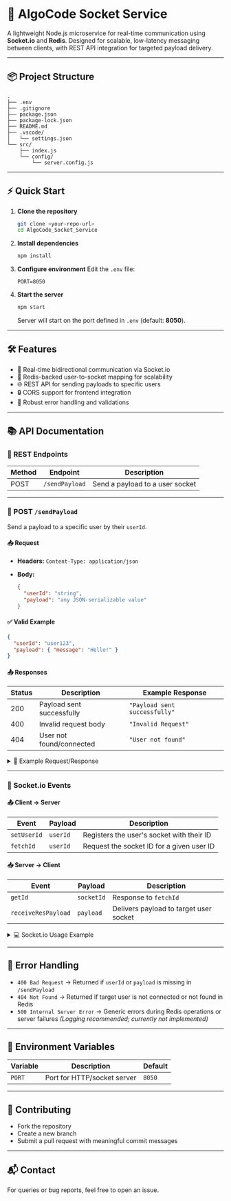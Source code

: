 # 🚀 AlgoCode Socket Service 

A lightweight Node.js microservice for real-time communication using **Socket.io** and **Redis**. Designed for scalable, low-latency messaging between clients, with REST API integration for targeted payload delivery.

---

## 📦 Project Structure

```plaintext
.
├── .env
├── .gitignore
├── package.json
├── package-lock.json
├── README.md
├── .vscode/
│   └── settings.json
└── src/
    ├── index.js
    └── config/
        └── server.config.js
```

---

## ⚡ Quick Start

1. **Clone the repository**

   ```bash
   git clone <your-repo-url>
   cd AlgoCode_Socket_Service
   ```

2. **Install dependencies**

   ```bash
   npm install
   ```

3. **Configure environment**
   Edit the `.env` file:

   ```env
   PORT=8050
   ```

4. **Start the server**

   ```bash
   npm start
   ```

   Server will start on the port defined in `.env` (default: **8050**).

---

## 🛠️ Features

* 🔁 Real-time bidirectional communication via Socket.io
* 🧠 Redis-backed user-to-socket mapping for scalability
* 🌐 REST API for sending payloads to specific users
* 🔒 CORS support for frontend integration
* 🧱 Robust error handling and validations

---

## 📚 API Documentation

### 📮 REST Endpoints

| Method | Endpoint       | Description                     |
| ------ | -------------- | ------------------------------- |
| POST   | `/sendPayload` | Send a payload to a user socket |

---

### 🔸 POST `/sendPayload`

Send a payload to a specific user by their `userId`.

#### 📥 Request

* **Headers:** `Content-Type: application/json`
* **Body:**

  ```json
  {
    "userId": "string",
    "payload": "any JSON-serializable value"
  }
  ```

#### ✅ Valid Example

```json
{
  "userId": "user123",
  "payload": { "message": "Hello!" }
}
```

#### 📤 Responses

| Status | Description               | Example Response              |
| ------ | ------------------------- | ----------------------------- |
| 200    | Payload sent successfully | `"Payload sent successfully"` |
| 400    | Invalid request body      | `"Invalid Request"`           |
| 404    | User not found/connected  | `"User not found"`            |

<details>
<summary>🧪 Example Request/Response</summary>

**Request:**

```http
POST /sendPayload HTTP/1.1
Host: localhost:8050
Content-Type: application/json

{
  "userId": "user123",
  "payload": { "message": "Hello!" }
}
```

**Success Response:**

```http
HTTP/1.1 200 OK
Payload sent successfully
```

**Error Response:**

```http
HTTP/1.1 404 Not Found
User not found
```

</details>

---

### 📡 Socket.io Events

#### 📤 Client → Server

| Event       | Payload  | Description                               |
| ----------- | -------- | ----------------------------------------- |
| `setUserId` | `userId` | Registers the user's socket with their ID |
| `fetchId`   | `userId` | Request the socket ID for a given user ID |

#### 📥 Server → Client

| Event               | Payload    | Description                            |
| ------------------- | ---------- | -------------------------------------- |
| `getId`             | `socketId` | Response to `fetchId`                  |
| `receiveResPayload` | `payload`  | Delivers payload to target user socket |

<details>
<summary>💻 Socket.io Usage Example</summary>

**Register User:**

```js
socket.emit("setUserId", "user123");
```

**Send Payload (from server):**

```js
io.to(socketId).emit("receiveResPayload", { message: "Hello!" });
```

</details>

---

## 🚨 Error Handling

* `400 Bad Request` → Returned if `userId` or `payload` is missing in `/sendPayload`
* `404 Not Found` → Returned if target user is not connected or not found in Redis
* `500 Internal Server Error` → Generic errors during Redis operations or server failures
  *(Logging recommended; currently not implemented)*

---

## 📝 Environment Variables

| Variable | Description                 | Default |
| -------- | --------------------------- | ------- |
| `PORT`   | Port for HTTP/socket server | `8050`  |

---

## 🤝 Contributing

* Fork the repository
* Create a new branch
* Submit a pull request with meaningful commit messages

---

## 📬 Contact

For queries or bug reports, feel free to open an issue.
